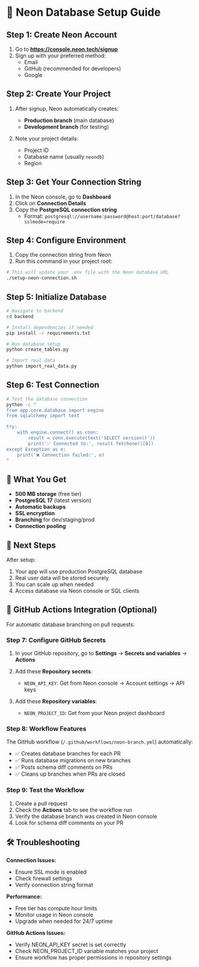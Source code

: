 # 🚀 Neon Database Setup Guide

## Step 1: Create Neon Account

1. Go to **https://console.neon.tech/signup**
2. Sign up with your preferred method:
   - Email
   - GitHub (recommended for developers)
   - Google

## Step 2: Create Your Project

1. After signup, Neon automatically creates:
   - **Production branch** (main database)
   - **Development branch** (for testing)

2. Note your project details:
   - Project ID
   - Database name (usually `neondb`)
   - Region

## Step 3: Get Your Connection String

1. In the Neon console, go to **Dashboard**
2. Click on **Connection Details**
3. Copy the **PostgreSQL connection string**
   - Format: `postgresql://username:password@host:port/database?sslmode=require`

## Step 4: Configure Environment

1. Copy the connection string from Neon
2. Run this command in your project root:

```bash
# This will update your .env file with the Neon database URL
./setup-neon-connection.sh
```

## Step 5: Initialize Database

```bash
# Navigate to backend
cd backend

# Install dependencies if needed
pip install -r requirements.txt

# Run database setup
python create_tables.py

# Import real data
python import_real_data.py
```

## Step 6: Test Connection

```bash
# Test the database connection
python -c "
from app.core.database import engine
from sqlalchemy import text

try:
    with engine.connect() as conn:
        result = conn.execute(text('SELECT version()'))
        print('✅ Connected to:', result.fetchone()[0])
except Exception as e:
    print('❌ Connection failed:', e)
"
```

## 🎯 What You Get

- **500 MB storage** (free tier)
- **PostgreSQL 17** (latest version)
- **Automatic backups**
- **SSL encryption**
- **Branching** for dev/staging/prod
- **Connection pooling**

## 🔧 Next Steps

After setup:
1. Your app will use production PostgreSQL database
2. Real user data will be stored securely
3. You can scale up when needed
4. Access database via Neon console or SQL clients

## 🔄 GitHub Actions Integration (Optional)

For automatic database branching on pull requests:

### Step 7: Configure GitHub Secrets

1. In your GitHub repository, go to **Settings** → **Secrets and variables** → **Actions**

2. Add these **Repository secrets**:
   - `NEON_API_KEY`: Get from Neon console → Account settings → API keys

3. Add these **Repository variables**:
   - `NEON_PROJECT_ID`: Get from your Neon project dashboard

### Step 8: Workflow Features

The GitHub workflow (`/.github/workflows/neon-branch.yml`) automatically:

- ✅ Creates database branches for each PR
- ✅ Runs database migrations on new branches
- ✅ Posts schema diff comments on PRs
- ✅ Cleans up branches when PRs are closed

### Step 9: Test the Workflow

1. Create a pull request
2. Check the **Actions** tab to see the workflow run
3. Verify the database branch was created in Neon console
4. Look for schema diff comments on your PR

## 🛠️ Troubleshooting

**Connection Issues:**

- Ensure SSL mode is enabled
- Check firewall settings
- Verify connection string format

**Performance:**

- Free tier has compute hour limits
- Monitor usage in Neon console
- Upgrade when needed for 24/7 uptime

**GitHub Actions Issues:**

- Verify NEON_API_KEY secret is set correctly
- Check NEON_PROJECT_ID variable matches your project
- Ensure workflow has proper permissions in repository settings